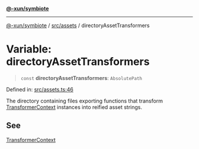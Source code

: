 [**@-xun/symbiote**](../../../README.md)

***

[@-xun/symbiote](../../../README.md) / [src/assets](../README.md) / directoryAssetTransformers

# Variable: directoryAssetTransformers

> `const` **directoryAssetTransformers**: `AbsolutePath`

Defined in: [src/assets.ts:46](https://github.com/Xunnamius/symbiote/blob/6ed00ca6896b0b8cec3f95d250dcb8a4cc24b2a7/src/assets.ts#L46)

The directory containing files exporting functions that transform
[TransformerContext](../type-aliases/TransformerContext.md) instances into reified asset strings.

## See

[TransformerContext](../type-aliases/TransformerContext.md)
